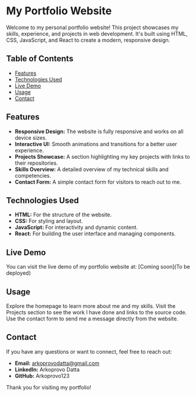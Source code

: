 # My Portfolio Website

Welcome to my personal portfolio website! This project showcases my skills, experience, and projects in web development. It's built using HTML, CSS, JavaScript, and React to create a modern, responsive design.

## Table of Contents

- [Features](#features)
- [Technologies Used](#technologies-used)
- [Live Demo](#live-demo)
- [Usage](#usage)
- [Contact](#contact)

## Features

- **Responsive Design:** The website is fully responsive and works on all device sizes.
- **Interactive UI:** Smooth animations and transitions for a better user experience.
- **Projects Showcase:** A section highlighting my key projects with links to their repositories.
- **Skills Overview:** A detailed overview of my technical skills and competencies.
- **Contact Form:** A simple contact form for visitors to reach out to me.

## Technologies Used

- **HTML:** For the structure of the website.
- **CSS:** For styling and layout.
- **JavaScript:** For interactivity and dynamic content.
- **React:** For building the user interface and managing components.

## Live Demo

You can visit the live demo of my portfolio website at: [Coming soon](To be deployed)

## Usage
Explore the homepage to learn more about me and my skills.
Visit the Projects section to see the work I have done and links to the source code.
Use the contact form to send me a message directly from the website.

## Contact
If you have any questions or want to connect, feel free to reach out:

- **Email:** arkoprovodatta@gmail.com
- **LinkedIn:** Arkoprovo Datta
- **GitHub:** Arkoprovo123

Thank you for visiting my portfolio!